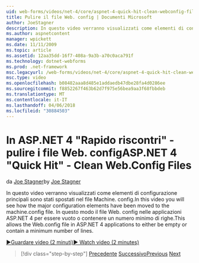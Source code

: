 ```yaml
---
uid: web-forms/videos/net-4/core/aspnet-4-quick-hit-clean-webconfig-files
title: Pulire il file Web. config | Documenti Microsoft
author: JoeStagner
description: In questo video verranno visualizzati come elementi di configurazione principali sono stati spostati nel file Machine. config. In questo modo il file Web. config in ASP.NET 4 collega...
ms.author: aspnetcontent
manager: wpickett
ms.date: 11/11/2009
ms.topic: article
ms.assetid: 12aa35dd-16f7-408a-9a3b-a70c0aca791f
ms.technology: dotnet-webforms
ms.prod: .net-framework
msc.legacyurl: /web-forms/videos/net-4/core/aspnet-4-quick-hit-clean-webconfig-files
msc.type: video
ms.openlocfilehash: b08482aaa8d485e1addaedb47dbe28fa4d0286ee
ms.sourcegitcommit: f8852267f463b62d7f975e56bea9aa3f68fbbdeb
ms.translationtype: MT
ms.contentlocale: it-IT
ms.lasthandoff: 04/06/2018
ms.locfileid: "30884503"
---
```

<a name="aspnet-4-quick-hit---clean-webconfig-files"></a><span data-ttu-id="d021e-104">In ASP.NET 4 "Rapido riscontri" - pulire i file Web. config</span><span class="sxs-lookup"><span data-stu-id="d021e-104">ASP.NET 4 "Quick Hit" - Clean Web.Config Files</span></span>
====================
<span data-ttu-id="d021e-105">da [Joe Stagner](https://github.com/JoeStagner)</span><span class="sxs-lookup"><span data-stu-id="d021e-105">by [Joe Stagner](https://github.com/JoeStagner)</span></span>

<span data-ttu-id="d021e-106">In questo video verranno visualizzati come elementi di configurazione principali sono stati spostati nel file Machine. config.</span><span class="sxs-lookup"><span data-stu-id="d021e-106">In this video you will see how the major configuration elements have been moved to the machine.config file.</span></span> <span data-ttu-id="d021e-107">In questo modo il file Web. config nelle applicazioni ASP.NET 4 per essere vuoto o contenere un numero minimo di righe.</span><span class="sxs-lookup"><span data-stu-id="d021e-107">This allows the Web.config file in ASP.NET 4 applications to either be empty or contain a minimum number of lines.</span></span>

[<span data-ttu-id="d021e-108">&#9654;Guardare video (2 minuti)</span><span class="sxs-lookup"><span data-stu-id="d021e-108">&#9654; Watch video (2 minutes)</span></span>](https://channel9.msdn.com/Blogs/ASP-NET-Site-Videos/aspnet-4-quick-hit-clean-webconfig-files)

> [!div class="step-by-step"]
> <span data-ttu-id="d021e-109">[Precedente](aspnet-4-quick-hit-auto-start.md)
> [Successivo](aspnet-4-quick-hit-predictable-client-ids.md)</span><span class="sxs-lookup"><span data-stu-id="d021e-109">[Previous](aspnet-4-quick-hit-auto-start.md)
[Next](aspnet-4-quick-hit-predictable-client-ids.md)</span></span>

